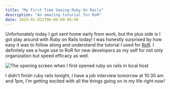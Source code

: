```yaml
---
title: "My First Time Seeing Ruby On Rails"
description: "An amazing tutorial for RoR"
date: 2019-01-011T00:00:00-06:00
---
```


Unfortunately today I got sent home early from work, but the plus side is I got play around with Ruby on Rails today! I was honestly surprised by how easy it was to follow along and understand the tutorial I used for [RoR](https://guides.rubyonrails.org/getting_started.html). I definitely see a huge use to RoR for new developers as my self for not only organization but speed efficacy as well. 

![The opening screen when I first opened ruby on rails in local host](/images/ruby-on-rails.png)

I didn't finish ruby rails tonight, I have a job interview tomorrow at 10:30 am and 1pm, I'm getting excited with all the things going on in my life right now!